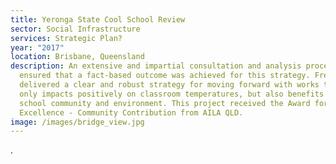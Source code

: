 ```yaml
---
title: Yeronga State Cool School Review
sector: Social Infrastructure
services: Strategic Plan?
year: "2017"
location: Brisbane, Queensland
description: An extensive and impartial consultation and analysis process
  ensured that a fact-based outcome was achieved for this strategy. Fred St
  delivered a clear and robust strategy for moving forward with works that not
  only impacts positively on classroom temperatures, but also benefits the
  school community and environment. This project received the Award for
  Excellence - Community Contribution from AILA QLD.
image: /images/bridge_view.jpg
---
```

.